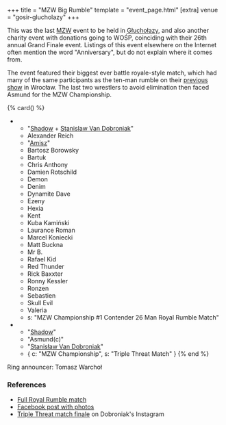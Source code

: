 +++
title = "MZW Big Rumble"
template = "event_page.html"
[extra]
venue = "gosir-glucholazy"
+++

This was the last [MZW](@/o/mzw.md) event to be held in [Głuchołazy](@/v/gosir-glucholazy.md), and also another charity event with donations going to WOŚP, coinciding with their 26th annual Grand Finale event. Listings of this event elsewhere on the Internet often mention the word "Anniversary", but do not explain where it comes from.

The event featured their biggest ever battle royale-style match, which had many of the same participants as the ten-man rumble on their [previous show](@/e/2017-12-02-mzw-freak-show.md) in Wrocław. The last two wrestlers to avoid elimination then faced Asmund for the MZW Championship.

{% card() %}
- - "[Shadow](@/w/shadow.md) + [Stanislaw Van Dobroniak](@/w/stanislaw-van-dobroniak.md)"
  - Alexander Reich
  - "[Amisz](@/w/axel-fox.md)"
  - Bartosz Borowsky
  - Bartuk
  - Chris Anthony
  - Damien Rotschild
  - Demon
  - Denim
  - Dynamite Dave
  - Ezeny
  - Hexia
  - Kent
  - Kuba Kamiński
  - Laurance Roman
  - Marcel Koniecki
  - Matt Buckna
  - Mr B.
  - Rafael Kid
  - Red Thunder
  - Rick Baxxter
  - Ronny Kessler
  - Ronzen
  - Sebastien
  - Skull Evil
  - Valeria
  - s: "MZW Championship #1 Contender 26 Man Royal Rumble Match"
- - "[Shadow](@/w/shadow.md)"
  - "Asmund(c)"
  - "[Stanisław Van Dobroniak](@/w/stanislaw-van-dobroniak.md)"
  - { c: "MZW Championship", s: "Triple Threat Match" }
{% end %}

Ring announcer: Tomasz Warchoł

### References

* [Full Royal Rumble match](https://www.youtube.com/watch?v=KLp-Ub3MGDo)
* [Facebook post with photos](https://www.facebook.com/ManiacZoneWrestling/posts/1204544136356477/)
* [Triple Threat match finale](https://www.instagram.com/stanimania/p/Bd-AHC1B1Ia/) on Dobroniak's Instagram
